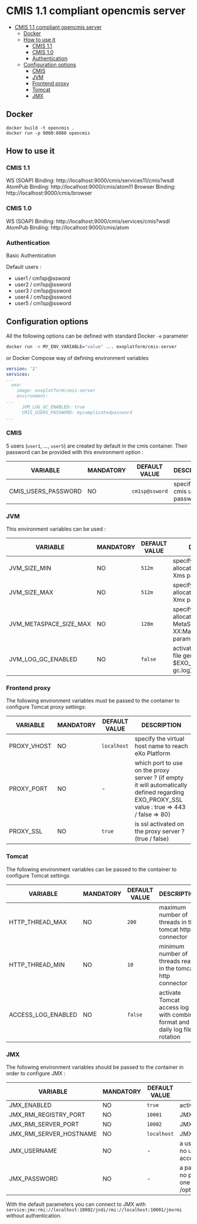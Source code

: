 # CMIS 1.1 compliant opencmis server <!-- omit in toc -->

- [CMIS 1.1 compliant opencmis server](#cmis-11-compliant-opencmis-server)
  - [Docker](#docker)
  - [How to use it](#how-to-use-it)
    - [CMIS 1.1](#cmis-11)
    - [CMIS 1.0](#cmis-10)
    - [Authentication](#authentication)
  - [Configuration options](#configuration-options)
    - [CMIS](#cmis)
    - [JVM](#jvm)
    - [Frontend proxy](#frontend-proxy)
    - [Tomcat](#tomcat)
    - [JMX](#jmx)

## Docker
```
docker build -t opencmis .
docker run -p 9000:8080 opencmis
```

## How to use it
### CMIS 1.1
WS (SOAP) Binding: http://localhost:9000/cmis/services11/cmis?wsdl
AtomPub Binding: http://localhost:9000/cmis/atom11
Browser Binding: http://localhost:9000/cmis/browser

### CMIS 1.0
WS (SOAP) Binding: http://localhost:9000/cmis/services/cmis?wsdl
AtomPub Binding: http://localhost:9000/cmis/atom

### Authentication
Basic Authentication 

Default users :
  * user1 / cm1sp@ssword
  * user2 / cm1sp@ssword
  * user3 / cm1sp@ssword
  * user4 / cm1sp@ssword
  * user5 / cm1sp@ssword

## Configuration options

All the following options can be defined with standard Docker `-e` parameter

```bash
docker run -e MY_ENV_VARIABLE="value" ... exoplatform/cmis-server
```

or Docker Compose way of defining environment variables

```yaml
version: '2'
services:
...
  exo:
    image: exoplatform/cmis-server
    environment:
...
      JVM_LOG_GC_ENABLED: true
      CMIS_USERS_PASSWORD: mycomplicatedpassword
...
```

### CMIS

5 users (``user1``, ..., ``user5``) are created by default in the cmis container. Their password can be provided with this environment option :

| VARIABLE            | MANDATORY | DEFAULT VALUE  | DESCRIPTION                     |
|---------------------|-----------|----------------|---------------------------------|
| CMIS_USERS_PASSWORD | NO        | `cm1sp@ssword` | specify the cmis users password |

### JVM

This environment variables can be used :

| VARIABLE               | MANDATORY | DEFAULT VALUE | DESCRIPTION                                                                            |
|------------------------|-----------|---------------|----------------------------------------------------------------------------------------|
| JVM_SIZE_MIN           | NO        | `512m`        | specify the jvm minimum allocated memory size (-Xms parameter)                         |
| JVM_SIZE_MAX           | NO        | `512m`        | specify the jvm maximum allocated memory size (-Xmx parameter)                         |
| JVM_METASPACE_SIZE_MAX | NO        | `128m`        | specify the jvm maximum allocated memory to MetaSpace (-XX:MaxMetaspaceSize parameter) |
| JVM_LOG_GC_ENABLED     | NO        | `false`       | activate the JVM GC log file generation (location: $EXO_LOG_DIR/platform-gc.log)       |

### Frontend proxy

The following environment variables must be passed to the container to configure Tomcat proxy settings:

| VARIABLE    | MANDATORY | DEFAULT VALUE | DESCRIPTION                                                                                                                                |
|-------------|-----------|---------------|--------------------------------------------------------------------------------------------------------------------------------------------|
| PROXY_VHOST | NO        | `localhost`   | specify the virtual host name to reach eXo Platform                                                                                        |
| PROXY_PORT  | NO        | -             | which port to use on the proxy server ? (if empty it will automatically defined regarding EXO_PROXY_SSL value : true => 443 / false => 80) |
| PROXY_SSL   | NO        | `true`        | is ssl activated on the proxy server ? (true / false)                                                                                      |

### Tomcat

The following environment variables can be passed to the container to configure Tomcat settings

| VARIABLE           | MANDATORY | DEFAULT VALUE | DESCRIPTION                                                                  |
|--------------------|-----------|---------------|------------------------------------------------------------------------------|
| HTTP_THREAD_MAX    | NO        | `200`         | maximum number of threads in the tomcat http connector                       |
| HTTP_THREAD_MIN    | NO        | `10`          | minimum number of threads ready in the tomcat http connector                 |
| ACCESS_LOG_ENABLED | NO        | `false`       | activate Tomcat access log with combine format and a daily log file rotation |

### JMX

The following environment variables should be passed to the container in order to configure JMX :

| VARIABLE                | MANDATORY | DEFAULT VALUE | DESCRIPTION                                                                                                                               |
|-------------------------|-----------|---------------|-------------------------------------------------------------------------------------------------------------------------------------------|
| JMX_ENABLED             | NO        | `true`        | activate JMX listener                                                                                                                     |
| JMX_RMI_REGISTRY_PORT   | NO        | `10001`       | JMX RMI Registry port                                                                                                                     |
| JMX_RMI_SERVER_PORT     | NO        | `10002`       | JMX RMI Server port                                                                                                                       |
| JMX_RMI_SERVER_HOSTNAME | NO        | `localhost`   | JMX RMI Server hostname                                                                                                                   |
| JMX_USERNAME            | NO        | -             | a username for JMX connection (if no username is provided, the JMX access is unprotected)                                                 |
| JMX_PASSWORD            | NO        | -             | a password for JMX connection (if no password is specified a random one will be generated and stored in /opt/exo/conf/jmxremote.password) |

With the default parameters you can connect to JMX with `service:jmx:rmi://localhost:10002/jndi/rmi://localhost:10001/jmxrmi` without authentication.

